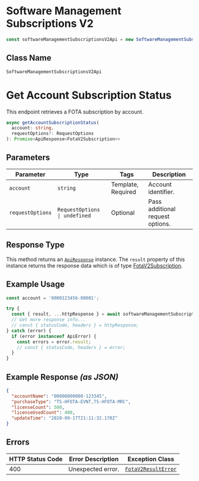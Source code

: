 # Software Management Subscriptions V2

```ts
const softwareManagementSubscriptionsV2Api = new SoftwareManagementSubscriptionsV2Api(client);
```

## Class Name

`SoftwareManagementSubscriptionsV2Api`


# Get Account Subscription Status

This endpoint retrieves a FOTA subscription by account.

```ts
async getAccountSubscriptionStatus(
  account: string,
  requestOptions?: RequestOptions
): Promise<ApiResponse<FotaV2Subscription>>
```

## Parameters

| Parameter | Type | Tags | Description |
|  --- | --- | --- | --- |
| `account` | `string` | Template, Required | Account identifier. |
| `requestOptions` | `RequestOptions \| undefined` | Optional | Pass additional request options. |

## Response Type

This method returns an [`ApiResponse`](../../doc/api-response.md) instance. The `result` property of this instance returns the response data which is of type [FotaV2Subscription](../../doc/models/fota-v2-subscription.md).

## Example Usage

```ts
const account = '0000123456-00001';

try {
  const { result, ...httpResponse } = await softwareManagementSubscriptionsV2Api.getAccountSubscriptionStatus(account);
  // Get more response info...
  // const { statusCode, headers } = httpResponse;
} catch (error) {
  if (error instanceof ApiError) {
    const errors = error.result;
    // const { statusCode, headers } = error;
  }
}
```

## Example Response *(as JSON)*

```json
{
  "accountName": "00000000000-123345",
  "purchaseType": "TS-HFOTA-EVNT,TS-HFOTA-MRC",
  "licenseCount": 500,
  "licenseUsedCount": 400,
  "updateTime": "2020-09-17T21:11:32.170Z"
}
```

## Errors

| HTTP Status Code | Error Description | Exception Class |
|  --- | --- | --- |
| 400 | Unexpected error. | [`FotaV2ResultError`](../../doc/models/fota-v2-result-error.md) |

